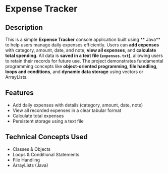 # Expense Tracker

## Description
This is a simple **Expense Tracker** console application built using ** Java** to help users manage daily expenses efficiently. Users can **add expenses** with category, amount, date, and note, **view all expenses**, and **calculate total spending**. All data is **saved in a text file (`expenses.txt`)**, allowing users to retain their records for future use. The project demonstrates fundamental programming concepts like **object-oriented programming**, **file handling**, **loops and conditions**, and **dynamic data storage** using vectors or ArrayLists.

## Features
- Add daily expenses with details (category, amount, date, note)  
- View all recorded expenses in a clear tabular format  
- Calculate total expenses  
- Persistent storage using a text file  

## Technical Concepts Used
- Classes & Objects  
- Loops & Conditional Statements  
- File Handling  
-  ArrayLists (Java)  
